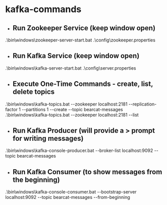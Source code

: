 # kafka-commands
- ## Run Zookeeper Service  (keep window open)

.\bin\windows\zookeeper-server-start.bat .\config\zookeeper.properties

- ## Run Kafka Service (keep window open)

.\bin\windows\kafka-server-start.bat .\config\server.properties

- ## Execute One-Time Commands - create, list, delete topics 

.\bin\windows\kafka-topics.bat --zookeeper localhost:2181 --replication-factor 1 --partitions 1 --create --topic bearcat-messages
.\bin\windows\kafka-topics.bat --zookeeper localhost:2181 --list

- ## Run Kafka Producer (will provide a > prompt for writing messages)

.\bin\windows\kafka-console-producer.bat --broker-list localhost:9092 --topic bearcat-messages

- ## Run Kafka Consumer (to show messages from the beginning)

.\bin\windows\kafka-console-consumer.bat --bootstrap-server localhost:9092 --topic bearcat-messages --from-beginning
